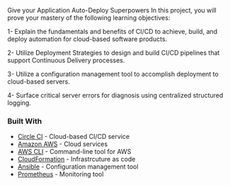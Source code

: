 Give your Application Auto-Deploy Superpowers
In this project, you will prove your mastery of the following learning objectives:

1- Explain the fundamentals and benefits of CI/CD to achieve, build, and deploy automation for cloud-based software products.

2- Utilize Deployment Strategies to design and build CI/CD pipelines that support Continuous Delivery processes.

3- Utilize a configuration management tool to accomplish deployment to cloud-based servers.

4- Surface critical server errors for diagnosis using centralized structured logging.

### Built With ###
- [Circle CI](www.circleci.com) - Cloud-based CI/CD service
- [Amazon AWS](https://aws.amazon.com/) - Cloud services
- [AWS CLI](https://aws.amazon.com/cli/) - Command-line tool for AWS
- [CloudFormation](https://aws.amazon.com/cloudformation/) - Infrastrcuture as code
- [Ansible](https://www.ansible.com/) - Configuration management tool
- [Prometheus](https://prometheus.io/) - Monitoring tool


